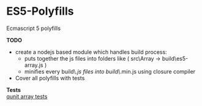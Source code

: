 ES5-Polyfills
=============

Ecmascript 5 polyfills

**TODO**  

 - create a nodejs based module which handles build process: 
   - puts together the js files into folders like ( src\\Array -> build\\es5-array.js )
   - minifies every build\\*.js files into build\\*.min.js using closure compiler
 - Cover all polyfills with tests

**Tests**  
<a href="https://rawgithub.com/burib/es5-polyfills/master/tests/qunit_es5-array.html">qunit array tests</a>
